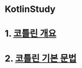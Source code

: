 # KotlinStudy
# 1. [코틀린 개요](https://blog.naver.com/nova020510/222501772498)
# 2. [코틀린 기본 문법](https://blog.naver.com/nova020510/222504560921)
